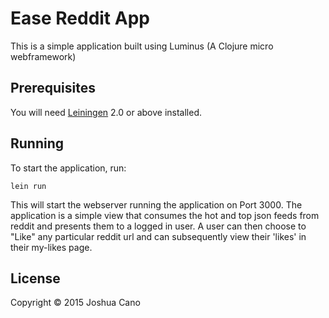 # Ease Reddit App

This is a simple application built using Luminus (A Clojure micro webframework)

## Prerequisites

You will need [Leiningen][1] 2.0 or above installed.

[1]: https://github.com/technomancy/leiningen

## Running

To start the application, run:

    lein run

This will start the webserver running the application on Port 3000. 
The application is a simple view that consumes the hot and top json feeds from reddit and presents them to a logged in user.
A user can then choose to "Like" any particular reddit url and can subsequently view their 'likes' in their my-likes page. 

## License

Copyright © 2015 Joshua Cano

